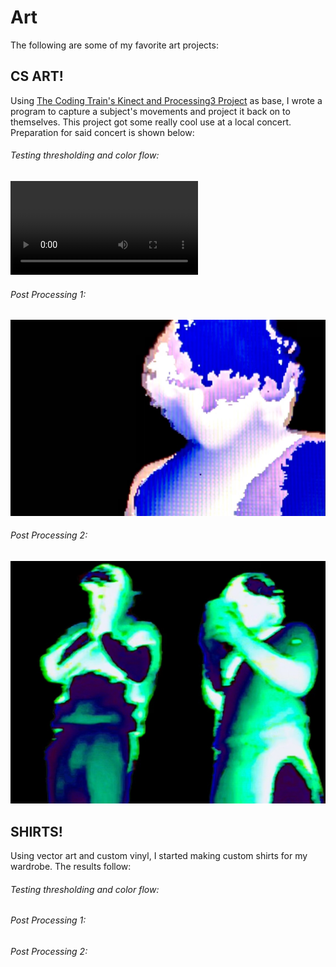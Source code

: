 # Art
The following are some of my favorite art projects:

## CS ART!
Using [The Coding Train's Kinect and Processing3 Project](https://www.youtube.com/watch?v=QmVNgdapJJM) as base, I wrote a program to capture a subject's movements and project it back on to themselves. This project got some really cool use at a local concert. Preparation for said concert is shown below:

###### Testing thresholding and color flow:
![video](cs_art/video.mov)
###### Post Processing 1:
![pp1](cs_art/pp1.jpg)
###### Post Processing 2:
![pp2](cs_art/pp2.jpg)


## SHIRTS!
Using vector art and custom vinyl, I started making custom shirts for my wardrobe. The results follow:

###### Testing thresholding and color flow:

###### Post Processing 1:

###### Post Processing 2:
